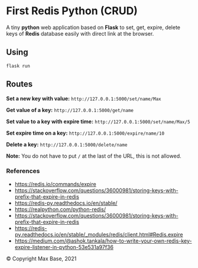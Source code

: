 # First Redis Python (CRUD)

A tiny **python** web application based on **Flask** to set, get, expire, delete keys of **Redis** database easily with direct link at the browser.

## Using

```
flask run
```

## Routes

**Set a new key with value:**
`http://127.0.0.1:5000/set/name/Max`

**Get value of a key:**
`http://127.0.0.1:5000/get/name`

**Set value to a key with expire time:**
`http://127.0.0.1:5000/set/name/Max/5`

**Set expire time on a key:**
`http://127.0.0.1:5000/expire/name/10`

**Delete a key:**
`http://127.0.0.1:5000/delete/name`

**Note:** You do not have to put `/` at the last of the URL, this is not allowed.

### References

- https://redis.io/commands/expire
- https://stackoverflow.com/questions/36000981/storing-keys-with-prefix-that-expire-in-redis
- https://redis-py.readthedocs.io/en/stable/
- https://realpython.com/python-redis/
- https://stackoverflow.com/questions/36000981/storing-keys-with-prefix-that-expire-in-redis
- https://redis-py.readthedocs.io/en/stable/_modules/redis/client.html#Redis.expire
- https://medium.com/@ashok.tankala/how-to-write-your-own-redis-key-expire-listener-in-python-53e531a97f36

© Copyright Max Base, 2021
